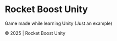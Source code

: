 # Rocket Boost Unity

Game made while learning Unity (Just an example)


© 2025 | Rocket Boost Unity
